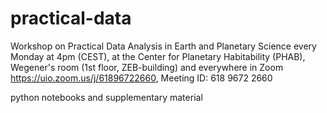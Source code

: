 # practical-data

Workshop on Practical Data Analysis in Earth and Planetary Science 
every Monday at 4pm (CEST), at the Center for Planetary Habitability (PHAB), Wegener's room (1st floor, ZEB-building)
and everywhere in Zoom https://uio.zoom.us/j/61896722660, Meeting ID: 618 9672 2660

python notebooks and supplementary material
